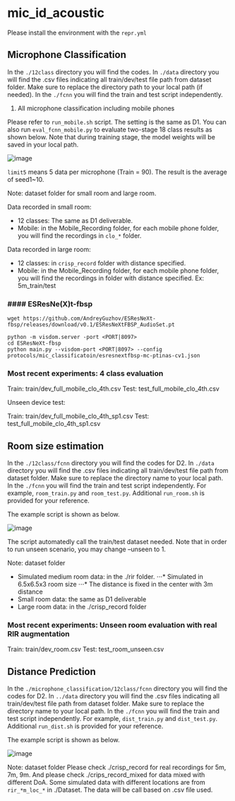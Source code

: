 # mic_id_acoustic

Please install the environment with the `repr.yml`

## Microphone Classification

In the `./12class` directory you will find the codes. In `./data` directory you will find the .csv files indicating all train/dev/test file path from dataset folder. Make sure to replace the directory path to your local path (if needed). In the `./fcnn` you will find the train and test script independently.

1. All microphone classification including mobile phones

Please refer to `run_mobile.sh` script. The setting is the same as D1.
You can also run `eval_fcnn_mobile.py` to evaluate two-stage 18 class results as shown below. Note that during training stage, the model weights will be saved in your local path. 

![image](https://user-images.githubusercontent.com/78195585/173097212-364f7ee1-29ab-4089-a574-a5c9e7d196ef.png)

`limit5` means 5 data per microphone (Train = 90). The result is the average of seed1~10. 

Note: dataset folder for small room and large room.

Data recorded in small room:

- 12 classes: The same as D1 deliverable.
- Mobile: in the Mobile_Recording folder, for each mobile phone folder, you will find the recordings in `clo_*` folder.

Data recorded in large room:

- 12 classes: in `crisp_record` folder with distance specified.
- Mobile: in the Mobile_Recording folder, for each mobile phone folder, you will find the recordings in folder with distance specified. Ex: 5m_train/test

### #### ESResNe(X)t-fbsp

```
wget https://github.com/AndreyGuzhov/ESResNeXt-fbsp/releases/download/v0.1/ESResNeXtFBSP_AudioSet.pt

python -m visdom.server -port <PORT|8097>
cd ESResNeXt-fbsp
python main.py --visdom-port <PORT|8097> --config protocols/mic_classificatoin/esresnextfbsp-mc-ptinas-cv1.json
```

### Most recent experiments: 4 class evaluation

Train: train/dev_full_mobile_clo_4th.csv
Test: test_full_mobile_clo_4th.csv

Unseen device test:

Train: train/dev_full_mobile_clo_4th_sp1.csv
Test: test_full_mobile_clo_4th_sp1.csv

## Room size estimation

In the `./12class/fcnn` directory you will find the codes for D2. In `./data` directory you will find the .csv files indicating all train/dev/test file path from dataset folder. Make sure to replace the directory name to your local path. In the `./fcnn` you will find the train and test script independently. For example, `room_train.py` and `room_test.py`. Additional `run_room.sh` is provided for your reference.

The example script is shown as below.

![image](https://user-images.githubusercontent.com/78195585/173098483-d6b8b549-be02-4034-80f7-ff0dadda103e.png)

The script automatedly call the train/test dataset needed. 
Note that in order to run unseen scenario, you may change –unseen to 1.

Note: dataset folder

- Simulated medium room data: in the ./rir folder. 
  ⋅⋅⋅* Simulated in 6.5x6.5x3 room size
  ⋅⋅⋅* The distance is fixed in the center with 3m distance
- Small room data: the same as D1 deliverable 
- Large room data: in the ./crisp_record folder

### Most recent experiments: Unseen room evaluation with real RIR augmentation

Train: train/dev_room.csv
Test: test_room_unseen.csv

## Distance Prediction

In the `./microphone_classification/12class/fcnn` directory you will find the codes for D2. In `../data` directory you will find the .csv files indicating all train/dev/test file path from dataset folder. Make sure to replace the directory name to your local path. In the `./fcnn` you will find the train and test script independently. For example, `dist_train.py` and `dist_test.py`. Additional `run_dist.sh` is provided for your reference.

The example script is shown as below.

![image](https://user-images.githubusercontent.com/78195585/173107938-2671e473-ccf8-4a33-a85d-bf4179d6959d.png)

Note: dataset folder
Please check ./crisp_record for real recordings for 5m, 7m, 9m.
And please check ./crips_record_mixed for data mixed with different DoA. Some simulated data with different locations are from `rir_*m_loc_*` in ./Dataset. The data will be call based on .csv file used.
